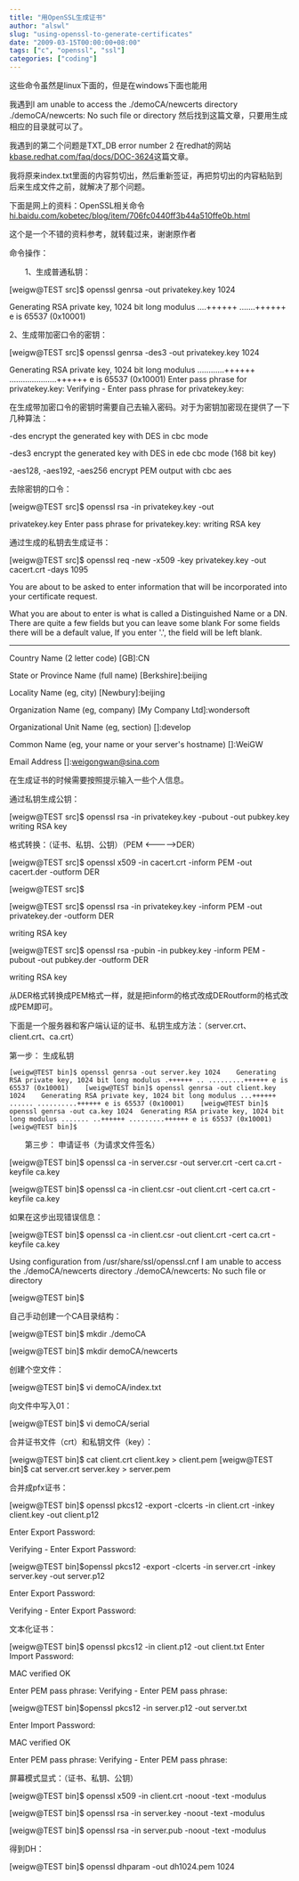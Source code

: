 ```yaml
---
title: "用OpenSSL生成证书"
author: "alswl"
slug: "using-openssl-to-generate-certificates"
date: "2009-03-15T00:00:00+08:00"
tags: ["c", "openssl", "ssl"]
categories: ["coding"]
---
```


这些命令虽然是linux下面的，但是在windows下面也能用

我遇到I am unable to access the ./demoCA/newcerts directory ./demoCA/newcerts: No
such file or directory 然后找到这篇文章，只要用生成相应的目录就可以了。

我遇到的第二个问题是TXT_DB error number 2 在redhat的网站[kbase.redhat.com/faq/docs/DOC-3624](http://kbase.redhat.com/faq/docs/DOC-3624)这篇文章。

我将原来index.txt里面的内容剪切出，然后重新签证，再把剪切出的内容粘贴到后来生成文件之前，就解决了那个问题。

下面是网上的资料：OpenSSL相关命令[hi.baidu.com/kobetec/blog/item/706fc0440ff3b44a510ffe0b.html](http://hi.baidu.com/kobetec/blog/item/706fc0440ff3b44a510ffe0b.html)

这个是一个不错的资料参考，就转载过来，谢谢原作者

命令操作：

　　1、生成普通私钥：

[weigw@TEST src]$ openssl genrsa -out privatekey.key 1024

Generating RSA private key, 1024 bit long modulus ....++++++ .......++++++ e
is 65537 (0x10001)


2、生成带加密口令的密钥：

  

[weigw@TEST src]$ openssl genrsa -des3 -out privatekey.key 1024

Generating RSA private key, 1024 bit long modulus ............++++++
.....................++++++ e is 65537 (0x10001) Enter pass phrase for
privatekey.key: Verifying - Enter pass phrase for privatekey.key:



在生成带加密口令的密钥时需要自己去输入密码。对于为密钥加密现在提供了一下几种算法：

-des encrypt the generated key with DES in cbc mode 

-des3 encrypt the generated key with DES in ede cbc mode (168 bit key) 

-aes128, -aes192, -aes256 encrypt PEM output with cbc aes


去除密钥的口令：

[weigw@TEST src]$ openssl rsa -in privatekey.key -out

privatekey.key Enter pass phrase for privatekey.key: writing RSA key



通过生成的私钥去生成证书：

  

[weigw@TEST src]$ openssl req -new -x509 -key privatekey.key -out cacert.crt
-days 1095

You are about to be asked to enter information that will be incorporated into
your certificate request.

What you are about to enter is what is called a Distinguished Name or a DN.
There are quite a few fields but you can leave some blank For some fields
there will be a default value, If you enter '.', the field will be left blank.

-----

Country Name (2 letter code) [GB]:CN

State or Province Name (full name) [Berkshire]:beijing

Locality Name (eg, city) [Newbury]:beijing

Organization Name (eg, company) [My Company Ltd]:wondersoft

Organizational Unit Name (eg, section) []:develop

Common Name (eg, your name or your server's hostname) []:WeiGW

Email Address []:weigongwan@sina.com

在生成证书的时候需要按照提示输入一些个人信息。


通过私钥生成公钥：

  

[weigw@TEST src]$ openssl rsa -in privatekey.key -pubout -out pubkey.key
writing RSA key


格式转换：（证书、私钥、公钥）（PEM <----->DER）

  

[weigw@TEST src]$ openssl x509 -in cacert.crt -inform PEM -out cacert.der
-outform DER

[weigw@TEST src]$

  

[weigw@TEST src]$ openssl rsa -in privatekey.key -inform PEM -out
privatekey.der -outform DER

writing RSA key

  

[weigw@TEST src]$ openssl rsa -pubin -in pubkey.key -inform PEM -pubout -out
pubkey.der -outform DER

writing RSA key


从DER格式转换成PEM格式一样，就是把inform的格式改成DERoutform的格式改成PEM即可。

  

下面是一个服务器和客户端认证的证书、私钥生成方法：（server.crt、client.crt、ca.crt）


第一步： 生成私钥


    [weigw@TEST bin]$ openssl genrsa -out server.key 1024    Generating RSA private key, 1024 bit long modulus .++++++ .. .........++++++ e is 65537 (0x10001)    [weigw@TEST bin]$ openssl genrsa -out client.key 1024    Generating RSA private key, 1024 bit long modulus ...++++++ ...... ..........++++++ e is 65537 (0x10001)    [weigw@TEST bin]$ openssl genrsa -out ca.key 1024  Generating RSA private key, 1024 bit long modulus ....... ..++++++ .........++++++ e is 65537 (0x10001)    [weigw@TEST bin]$

　　第三步： 申请证书（为请求文件签名）

[weigw@TEST bin]$ openssl ca -in server.csr -out server.crt -cert ca.crt
-keyfile ca.key

[weigw@TEST bin]$ openssl ca -in client.csr -out client.crt -cert ca.crt
-keyfile ca.key


如果在这步出现错误信息：

  

[weigw@TEST bin]$ openssl ca -in client.csr -out client.crt -cert ca.crt
-keyfile ca.key

Using configuration from /usr/share/ssl/openssl.cnf I am unable to access the
./demoCA/newcerts directory ./demoCA/newcerts: No such file or directory

[weigw@TEST bin]$


自己手动创建一个CA目录结构：

[weigw@TEST bin]$ mkdir ./demoCA

[weigw@TEST bin]$ mkdir demoCA/newcerts

创建个空文件：

[weigw@TEST bin]$ vi demoCA/index.txt

向文件中写入01：

[weigw@TEST bin]$ vi demoCA/serial


合并证书文件（crt）和私钥文件（key）：

  

[weigw@TEST bin]$ cat client.crt client.key > client.pem [weigw@TEST bin]$ cat
server.crt server.key > server.pem


合并成pfx证书：

  

[weigw@TEST bin]$ openssl pkcs12 -export -clcerts -in client.crt -inkey
client.key -out client.p12

Enter Export Password:

Verifying - Enter Export Password:

[weigw@TEST bin]$openssl pkcs12 -export -clcerts -in server.crt -inkey
server.key -out server.p12

Enter Export Password:

Verifying - Enter Export Password:


文本化证书：

  

[weigw@TEST bin]$ openssl pkcs12 -in client.p12 -out client.txt Enter Import
Password:

MAC verified OK

Enter PEM pass phrase: Verifying - Enter PEM pass phrase:

[weigw@TEST bin]$openssl pkcs12 -in server.p12 -out server.txt

Enter Import Password:

MAC verified OK

Enter PEM pass phrase: Verifying - Enter PEM pass phrase:


屏幕模式显式：（证书、私钥、公钥）

  

[weigw@TEST bin]$ openssl x509 -in client.crt -noout -text -modulus

[weigw@TEST bin]$ openssl rsa -in server.key -noout -text -modulus

[weigw@TEST bin]$ openssl rsa -in server.pub -noout -text -modulus


得到DH：

  

[weigw@TEST bin]$ openssl dhparam -out dh1024.pem 1024

  

